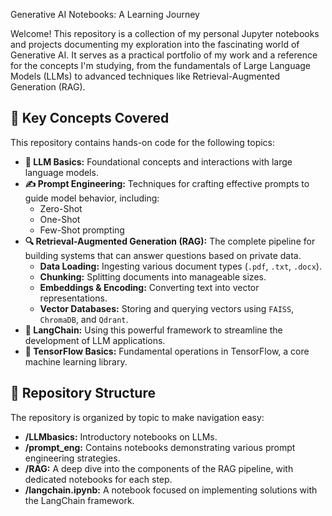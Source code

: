  Generative AI Notebooks: A Learning Journey

Welcome! This repository is a collection of my personal Jupyter notebooks and projects documenting my exploration into the fascinating world of Generative AI. It serves as a practical portfolio of my work and a reference for the concepts I'm studying, from the fundamentals of Large Language Models (LLMs) to advanced techniques like Retrieval-Augmented Generation (RAG).

## 🚀 Key Concepts Covered

This repository contains hands-on code for the following topics:

* **🤖 LLM Basics:** Foundational concepts and interactions with large language models.
* **✍️ Prompt Engineering:** Techniques for crafting effective prompts to guide model behavior, including:
    * Zero-Shot
    * One-Shot
    * Few-Shot prompting
* **🔍 Retrieval-Augmented Generation (RAG):** The complete pipeline for building systems that can answer questions based on private data.
    * **Data Loading:** Ingesting various document types (`.pdf`, `.txt`, `.docx`).
    * **Chunking:** Splitting documents into manageable sizes.
    * **Embeddings & Encoding:** Converting text into vector representations.
    * **Vector Databases:** Storing and querying vectors using `FAISS`, `ChromaDB`, and `Qdrant`.
* **🔗 LangChain:** Using this powerful framework to streamline the development of LLM applications.
* **🧠 TensorFlow Basics:** Fundamental operations in TensorFlow, a core machine learning library.

## 📁 Repository Structure

The repository is organized by topic to make navigation easy:

* **/LLMbasics:** Introductory notebooks on LLMs.
* **/prompt_eng:** Contains notebooks demonstrating various prompt engineering strategies.
* **/RAG:** A deep dive into the components of the RAG pipeline, with dedicated notebooks for each step.
* **/langchain.ipynb:** A notebook focused on implementing solutions with the LangChain framework.
